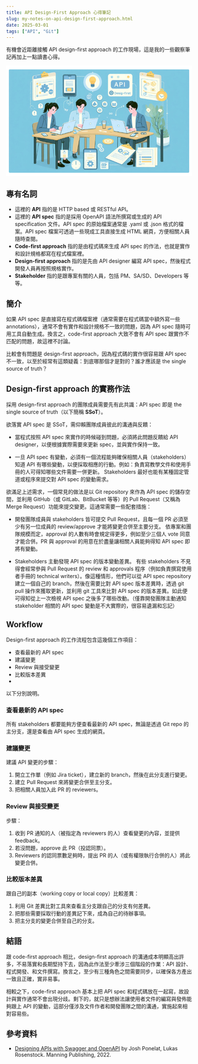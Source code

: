 ```yaml
---
title: API Design-First Approach 心得筆記
slug: my-notes-on-api-design-first-approach.html
date: 2025-03-01
tags: ["API", "Git"]
---
```


有機會近距離接觸 API design-first approach 的工作現場，這是我的一些觀察筆記再加上一點讀書心得。

![](images/banner.png)

## 專有名詞

- 這裡的 **API** 指的是 HTTP based 或 RESTful API。
- 這裡的 **API spec** 指的是採用 OpenAPI 語法所撰寫或生成的 API specification 文件。API spec 的原始檔案通常是 .yaml 或 .json 格式的檔案。API spec 檔案可透過一些現成工具直接生成 HTML 網頁，方便相關人員隨時查閱。
- **Code-first approach** 指的是由程式碼來生成 API spec 的作法，也就是實作和設計規格都寫在程式檔案裡。
- **Design-first approach** 指的是先由 API designer 編寫 API spec，然後程式開發人員再按照規格實作。
- **Stakeholder** 指的是跟專案有關的人員，包括 PM、SA/SD、Developers 等等。

## 簡介

如果 API spec 是直接寫在程式碼檔案裡（通常需要在程式碼當中額外寫一些 annotations），通常不會有實作和設計規格不一致的問題，因為 API spec 隨時可用工具自動生成。換言之，code-first approach 大致不會有 API spec 跟實作不匹配的問題，故這裡不討論。

比較會有問題是 design-first approach，因為程式碼的實作很容易跟 API spec 不一致，以至於經常有這類疑義：到底哪那個才是對的？誰才應該是 the single source of truth？

## Design-first approach 的實務作法

採用 design-first approach 的團隊成員需要先有此共識：API spec 即是 the single source of truth（以下簡稱 **SSoT**）。

欲落實 API spec 是 SSoT，需仰賴團隊成員彼此的溝通與反饋：

- 當程式按照 API spec 來實作的時候碰到問題，必須將此問題反饋給 API designer，以便根據實際需要來更新 spec，並與實作保持一致。

- 一旦 API spec 有變動，必須有一個流程能夠確保相關人員（stakeholders）知道 API 有哪些變動，以便採取相應的行動。例如：負責寫教學文件和使用手冊的人可得知哪些文件需要一併更新。
Stakeholders 最好也能有某種固定管道或程序來提交對 API spec 的變動需求。

欲滿足上述需求，一個常見的做法是以 Git repository 來作為 API spec 的儲存空間，並利用 GitHub（或 GitLab、BitBucket 等等）的 Pull Request（又稱為 Merge Request）功能來提交變更。這通常需要一些配套措施：

- 開發團隊成員與 stakeholders 皆可提交 Pull Request，且每一個 PR 必須至少有另一位成員的 review/approve 才能將變更合併至主要分支。
  依專案和團隊規模而定，approval 的人數有時會規定得更多，例如至少三個人 vote 同意才能合併。PR 與 approval 的用意在於盡量讓相關人員能夠得知 API spec 即將有變動。

- Stakeholders 主動發現 API spec 的版本變動差異。
  有些 stakeholders 不見得會經常參與 Pull Request 的 review 和 approvals 程序（例如負責撰寫使用者手冊的 technical writers）。像這種情形，他們可以從 API spec repository 建立一個自己的 branch，然後在需要比對 API spec 版本差異時，透過 git pull 操作來獲取更新，並利用 git 工具來比對 API spec 的版本差異。如此便可得知從上一次檢視 API spec 之後多了哪些改動。（僅靠開發團隊主動通知 stakeholder 相關的 API spec 變動是不大實際的，很容易遺漏和忘記）

## Workflow

Design-first approach 的工作流程包含這幾個工作項目：

- 查看最新的 API spec
- 建議變更
- Review 與接受變更
- 比較版本差異
- 
以下分別說明。

### 查看最新的 API spec

所有 stakeholders 都要能夠方便查看最新的 API spec，無論是透過 Git repo 的主分支，還是查看由 API spec 生成的網頁。

### 建議變更

建議 API 變更的步驟：

1. 開立工作單（例如 Jira ticket），建立新的 branch，然後在此分支進行變更。
2. 建立 Pull Request 來將變更合併至主分支。
3. 把相關人員加入此 PR 的 reviewers。
 
### Review 與接受變更

步驟：

1. 收到 PR 通知的人（被指定為 reviewers 的人）查看變更的內容，並提供 feedback。
2. 若沒問題，approve 此 PR（投認同票）。
3. Reviewers 的認同票數足夠時，提出 PR 的人（或有權限執行合併的人）將此變更合併。

### 比較版本差異

跟自己的副本（working copy or local copy）比較差異：

1. 利用 Git 差異比對工具來查看主分支跟自己的分支有何差異。
2. 把那些需要採取行動的差異記下來，成為自己的待辦事項。
3. 把主分支的變更合併至自己的分支。

## 結語

跟 code-first approach 相比，design-first approach 的溝通成本明顯高出許多，不易落實和長期堅持下去，因為此作法至少牽涉三個階段的作業：API 設計、程式開發、和文件撰寫。換言之，至少有三種角色之間需要同步，以確保各方產出一致且正確，實非易事。

相較之下，code-first approach 基本上把 API spec 和程式碼放在一起寫，故設計與實作通常不會出現分歧。剩下的，就只是想辦法讓使用者文件的編寫與發佈能夠跟上 API 的變動，這部分僅涉及文件作者和開發團隊之間的溝通，實施起來相對容易些。

## 參考資料

- [Designing APIs with Swagger and OpenAPI](https://www.amazon.com/Designing-Swagger-OpenAPI-Joshua-Ponelat/dp/1617296287) by Josh Ponelat, Lukas Rosenstock. Manning Publishing, 2022.